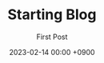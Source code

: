 ---
title: "Starting Blog"
subtitle: "First Post"
date: 2023-02-14 00:00 +0900
categories: [Blogging, Story]
tags: [blogging]
---